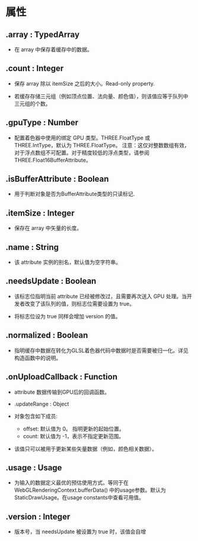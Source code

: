 # 属性

## .array : TypedArray

+ 在 array 中保存着缓存中的数据。

## .count : Integer

+ 保存 array 除以 itemSize 之后的大小。Read-only property.

+ 若缓存存储三元组（例如顶点位置、法向量、颜色值），则该值应等于队列中三元组的个数。

## .gpuType : Number

+ 配置着色器中使用的绑定 GPU 类型。THREE.FloatType 或 THREE.IntType，默认为 THREE.FloatType。 注意：这仅对整数数组有效，对于浮点数组不可配置。对于精度较低的浮点类型，请参阅 THREE.Float16BufferAttribute。

## .isBufferAttribute : Boolean

+ 用于判断对象是否为BufferAttribute类型的只读标记.

## .itemSize : Integer

+ 保存在 array 中矢量的长度。

## .name : String

+ 该 attribute 实例的别名，默认值为空字符串。

## .needsUpdate : Boolean

+ 该标志位指明当前 attribute 已经被修改过，且需要再次送入 GPU 处理。当开发者改变了该队列的值，则标志位需要设置为 true。

+ 将标志位设为 true 同样会增加 version 的值。

## .normalized : Boolean

+ 指明缓存中数据在转化为GLSL着色器代码中数据时是否需要被归一化。详见构造函数中的说明。

## .onUploadCallback : Function

+ attribute 数据传输到GPU后的回调函数。

+ .updateRange : Object

+ 对象包含如下成员:

  + offset: 默认值为 0。 指明更新的起始位置。
  + count: 默认值为 -1，表示不指定更新范围。

+ 该值只可以被用于更新某些矢量数据（例如，颜色相关数据）。

## .usage : Usage

+ 为输入的数据定义最优的预估使用方式。等同于在WebGLRenderingContext.bufferData() 中的usage参数。默认为StaticDrawUsage。在usage constants中查看可用值。

## .version : Integer

+ 版本号，当 needsUpdate 被设置为 true 时，该值会自增
